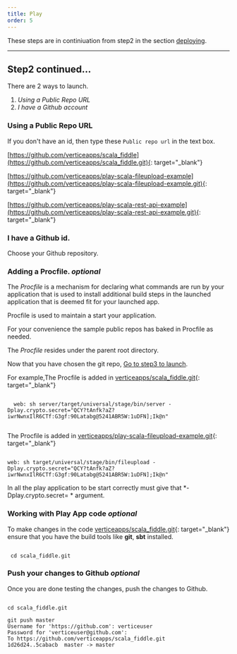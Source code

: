 ```yaml
---
title: Play
order: 5
---
```


These steps are in continiuation from step2 in the section [deploying](/customapps/deploying).

---

## Step2 continued...

There are 2 ways to launch.

1. *Using a Public Repo URL*
2. *I have a Github account*

### Using a Public Repo URL

If you don't have an id, then type these `Public repo url` in the text box.

[https://github.com/verticeapps/scala_fiddle](https://github.com/verticeapps/scala_fiddle.git){: target="_blank"}

[https://github.com/verticeapps/play-scala-fileupload-example](https://github.com/verticeapps/play-scala-fileupload-example.git){: target="_blank"}

[https://github.com/verticeapps/play-scala-rest-api-example](https://github.com/verticeapps/play-scala-rest-api-example.git){: target="_blank"}


### I have a Github id.

Choose your Github repository.

### Adding a Procfile. *optional*

The *Procfile*  is a mechanism for declaring what commands are run by your application that is used to install additional build steps in the launched application that is deemed fit for your launched app.

Procfile is used to maintain a start your application.

For your convenience the sample public repos has baked in Procfile as needed.

The *Procfile*  resides under the parent root directory.

Now that you have chosen the git repo, [Go to step3 to launch](/customapps/deploying).

For example,The Procfile is added in [verticeapps/scala_fiddle.git](https://github.com/verticeapps/scala_fiddle.git){: target="_blank"}

```

  web: sh server/target/universal/stage/bin/server -Dplay.crypto.secret="QCY?tAnfk?aZ?iwrNwnxIlR6CTf:G3gf:90Latabg@5241ABR5W:1uDFN];Ik@n"


```

The Procfile is added in [verticeapps/play-scala-fileupload-example.git](https://github.com/verticeapps/play-scala-fileupload-example.git){: target="_blank"}

```

web: sh target/universal/stage/bin/fileupload -Dplay.crypto.secret="QCY?tAnfk?aZ?iwrNwnxIlR6CTf:G3gf:90Latabg@5241ABR5W:1uDFN];Ik@n"

```
In all the play application to be start correctly  must give that *-Dplay.crypto.secret= * argument.

### Working with Play App code *optional*

To make changes in the code [verticeapps/scala_fiddle.git](https://github.com/verticeapps/scala_fiddle.git){: target="_blank"} ensure that you have the build tools like **git**, **sbt** installed.

```

 cd scala_fiddle.git

```

### Push your changes to Github *optional*

Once you are done testing the changes, push the changes to Github.


```shell

cd scala_fiddle.git

git push master
Username for 'https://github.com': verticeuser
Password for 'verticeuser@github.com':
To https://github.com/verticeapps/scala_fiddle.git
1d26d24..5cabacb  master -> master

```
